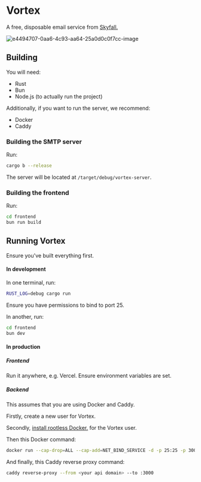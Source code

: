 # Vortex

A free, disposable email service from [Skyfall.](https://skyfall.dino.icu)

![e4494707-0aa6-4c93-aa64-25a0d0c0f7cc-image](https://github.com/SkyfallWasTaken/vortex.email/assets/55807755/96ed167b-5ace-4b25-ae4a-1b4e1053919f)

## Building

You will need:
- Rust
- Bun
- Node.js (to actually run the project)

Additionally, if you want to run the server, we recommend:
- Docker
- Caddy

### Building the SMTP server

Run:
```bash
cargo b --release
```
The server will be located at `/target/debug/vortex-server`.

### Building the frontend

Run:
```bash
cd frontend
bun run build
```

## Running Vortex
Ensure you've built everything first.

#### In development

In one terminal, run:
```bash
RUST_LOG=debug cargo run
```
Ensure you have permissions to bind to port 25.

In another, run:
```bash
cd frontend
bun dev
```

#### In production

##### Frontend

Run it anywhere, e.g. Vercel. Ensure environment variables are set.

##### Backend

This assumes that you are using Docker and Caddy.

Firstly, create a new user for Vortex.

Secondly, [install rootless Docker.](https://docs.docker.com/engine/security/rootless) for the Vortex user.

Then this Docker command:

```bash
docker run --cap-drop=ALL --cap-add=NET_BIND_SERVICE -d -p 25:25 -p 3000:3000 ghcr.io/skyfallwastaken/vortex.email:latest
```

And finally, this Caddy reverse proxy command:

```bash
caddy reverse-proxy --from <your api domain> --to :3000
```

